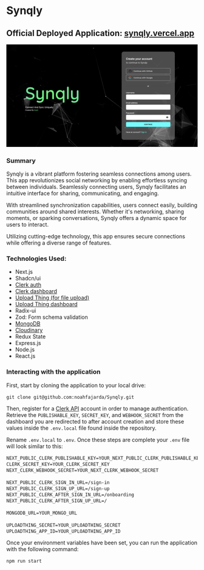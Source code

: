 # Synqly

## Official Deployed Application: [synqly.vercel.app](https://synqly.vercel.app/)

<div>
<img
src="/public/screenshots/screenshot-1.png"
alt="image1"
/></div>

### Summary

Synqly is a vibrant platform fostering seamless connections among users. This app revolutionizes social networking by enabling effortless syncing between individuals. Seamlessly connecting users, Synqly facilitates an intuitive interface for sharing, communicating, and engaging.

With streamlined synchronization capabilities, users connect easily, building communities around shared interests. Whether it's networking, sharing moments, or sparking conversations, Synqly offers a dynamic space for users to interact.

Utilizing cutting-edge technology, this app ensures secure connections while offering a diverse range of features.

### Technologies Used:

- Next.js
- Shadcn/ui
- [Clerk auth](https://clerk.com/docs/references/nextjs/custom-signup-signin-pages)
- [Clerk dashboard](https://dashboard.clerk.com/apps/app_2YTlBjVWiKloj6ktYZWmnQcPvoW/instances/ins_2YTlBlgPcjg9o168tIE6PjlI4sk)
- [Upload Thing (for file upload)](https://docs.uploadthing.com/getting-started/appdir)
- [Upload Thing dashboard](https://uploadthing.com/dashboard/4uwisvotrk/api-keys)
- Radix-ui
- Zod: Form schema validation
- [MongoDB](https://account.mongodb.com/account/profile/overview)
- [Cloudinary](https://console.cloudinary.com/console/c-a93be4c19875cf5fd32251bfff624e/media_library/folders/c5ffce1e3f093dc3c8b625c03f86299144)
- Redux State
- Express.js
- Node.js
- React.js

### Interacting with the application

First, start by cloning the application to your local drive:

```shell
git clone git@github.com:noahfajarda/Synqly.git
```

Then, register for a [Clerk API](https://clerk.com/) account in order to manage authentication. Retrieve the `PUBLISHABLE_KEY`, `SECRET_KEY`, and `WEBHOOK_SECRET` from the dashboard you are redirected to after account creation and store these values inside the `.env.local` file found inside the repository.

Rename `.env.local` to `.env`. Once these steps are complete your `.env` file will look similar to this:

```shell
NEXT_PUBLIC_CLERK_PUBLISHABLE_KEY=YOUR_NEXT_PUBLIC_CLERK_PUBLISHABLE_KEY
CLERK_SECRET_KEY=YOUR_CLERK_SECRET_KEY
NEXT_CLERK_WEBHOOK_SECRET=YOUR_NEXT_CLERK_WEBHOOK_SECRET

NEXT_PUBLIC_CLERK_SIGN_IN_URL=/sign-in
NEXT_PUBLIC_CLERK_SIGN_UP_URL=/sign-up
NEXT_PUBLIC_CLERK_AFTER_SIGN_IN_URL=/onboarding
NEXT_PUBLIC_CLERK_AFTER_SIGN_UP_URL=/

MONGODB_URL=YOUR_MONGO_URL

UPLOADTHING_SECRET=YOUR_UPLOADTHING_SECRET
UPLOADTHING_APP_ID=YOUR_UPLOADTHING_APP_ID
```

Once your environment variables have been set, you can run the application with the following command:

```shell
npm run start
```
